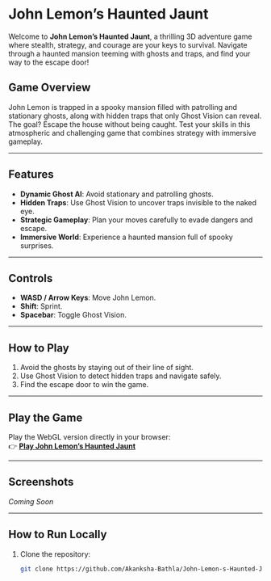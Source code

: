 # **John Lemon’s Haunted Jaunt**

Welcome to **John Lemon’s Haunted Jaunt**, a thrilling 3D adventure game where stealth, strategy, and courage are your keys to survival. Navigate through a haunted mansion teeming with ghosts and traps, and find your way to the escape door!

## **Game Overview**
John Lemon is trapped in a spooky mansion filled with patrolling and stationary ghosts, along with hidden traps that only Ghost Vision can reveal. The goal? Escape the house without being caught. Test your skills in this atmospheric and challenging game that combines strategy with immersive gameplay.

---

## **Features**
- **Dynamic Ghost AI**: Avoid stationary and patrolling ghosts.  
- **Hidden Traps**: Use Ghost Vision to uncover traps invisible to the naked eye.  
- **Strategic Gameplay**: Plan your moves carefully to evade dangers and escape.  
- **Immersive World**: Experience a haunted mansion full of spooky surprises.  

---

## **Controls**
- **WASD / Arrow Keys**: Move John Lemon.  
- **Shift**: Sprint.  
- **Spacebar**: Toggle Ghost Vision.  

---

## **How to Play**
1. Avoid the ghosts by staying out of their line of sight.
2. Use Ghost Vision to detect hidden traps and navigate safely.
3. Find the escape door to win the game.

---

## **Play the Game**
Play the WebGL version directly in your browser:  
👉 [**Play John Lemon’s Haunted Jaunt**](https://akankshabathla.itch.io/john-lemons-haunted-jaunt?secret=cpOJPYK78LsOQhbtW0ozNffqPKc)

---

## **Screenshots**
*Coming Soon*

---

## **How to Run Locally**
1. Clone the repository:
   ```bash
   git clone https://github.com/Akanksha-Bathla/John-Lemon-s-Haunted-Jaunt.git
   


